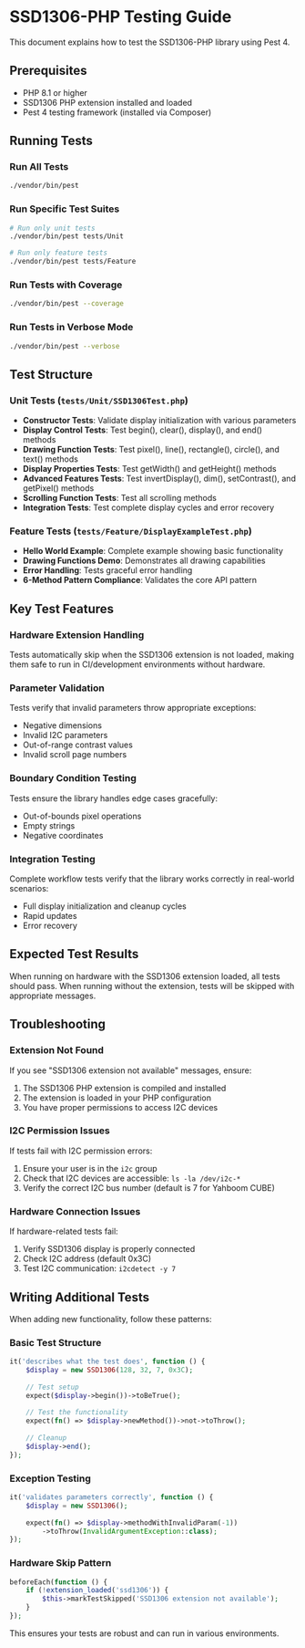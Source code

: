 # SSD1306-PHP Testing Guide

This document explains how to test the SSD1306-PHP library using Pest 4.

## Prerequisites

- PHP 8.1 or higher
- SSD1306 PHP extension installed and loaded
- Pest 4 testing framework (installed via Composer)

## Running Tests

### Run All Tests
```bash
./vendor/bin/pest
```

### Run Specific Test Suites
```bash
# Run only unit tests
./vendor/bin/pest tests/Unit

# Run only feature tests
./vendor/bin/pest tests/Feature
```

### Run Tests with Coverage
```bash
./vendor/bin/pest --coverage
```

### Run Tests in Verbose Mode
```bash
./vendor/bin/pest --verbose
```

## Test Structure

### Unit Tests (`tests/Unit/SSD1306Test.php`)
- **Constructor Tests**: Validate display initialization with various parameters
- **Display Control Tests**: Test begin(), clear(), display(), and end() methods
- **Drawing Function Tests**: Test pixel(), line(), rectangle(), circle(), and text() methods
- **Display Properties Tests**: Test getWidth() and getHeight() methods
- **Advanced Features Tests**: Test invertDisplay(), dim(), setContrast(), and getPixel() methods
- **Scrolling Function Tests**: Test all scrolling methods
- **Integration Tests**: Test complete display cycles and error recovery

### Feature Tests (`tests/Feature/DisplayExampleTest.php`)
- **Hello World Example**: Complete example showing basic functionality
- **Drawing Functions Demo**: Demonstrates all drawing capabilities
- **Error Handling**: Tests graceful error handling
- **6-Method Pattern Compliance**: Validates the core API pattern

## Key Test Features

### Hardware Extension Handling
Tests automatically skip when the SSD1306 extension is not loaded, making them safe to run in CI/development environments without hardware.

### Parameter Validation
Tests verify that invalid parameters throw appropriate exceptions:
- Negative dimensions
- Invalid I2C parameters
- Out-of-range contrast values
- Invalid scroll page numbers

### Boundary Condition Testing
Tests ensure the library handles edge cases gracefully:
- Out-of-bounds pixel operations
- Empty strings
- Negative coordinates

### Integration Testing
Complete workflow tests verify that the library works correctly in real-world scenarios:
- Full display initialization and cleanup cycles
- Rapid updates
- Error recovery

## Expected Test Results

When running on hardware with the SSD1306 extension loaded, all tests should pass. When running without the extension, tests will be skipped with appropriate messages.

## Troubleshooting

### Extension Not Found
If you see "SSD1306 extension not available" messages, ensure:
1. The SSD1306 PHP extension is compiled and installed
2. The extension is loaded in your PHP configuration
3. You have proper permissions to access I2C devices

### I2C Permission Issues
If tests fail with I2C permission errors:
1. Ensure your user is in the `i2c` group
2. Check that I2C devices are accessible: `ls -la /dev/i2c-*`
3. Verify the correct I2C bus number (default is 7 for Yahboom CUBE)

### Hardware Connection Issues
If hardware-related tests fail:
1. Verify SSD1306 display is properly connected
2. Check I2C address (default 0x3C)
3. Test I2C communication: `i2cdetect -y 7`

## Writing Additional Tests

When adding new functionality, follow these patterns:

### Basic Test Structure
```php
it('describes what the test does', function () {
    $display = new SSD1306(128, 32, 7, 0x3C);
    
    // Test setup
    expect($display->begin())->toBeTrue();
    
    // Test the functionality
    expect(fn() => $display->newMethod())->not->toThrow();
    
    // Cleanup
    $display->end();
});
```

### Exception Testing
```php
it('validates parameters correctly', function () {
    $display = new SSD1306();
    
    expect(fn() => $display->methodWithInvalidParam(-1))
        ->toThrow(InvalidArgumentException::class);
});
```

### Hardware Skip Pattern
```php
beforeEach(function () {
    if (!extension_loaded('ssd1306')) {
        $this->markTestSkipped('SSD1306 extension not available');
    }
});
```

This ensures your tests are robust and can run in various environments.

